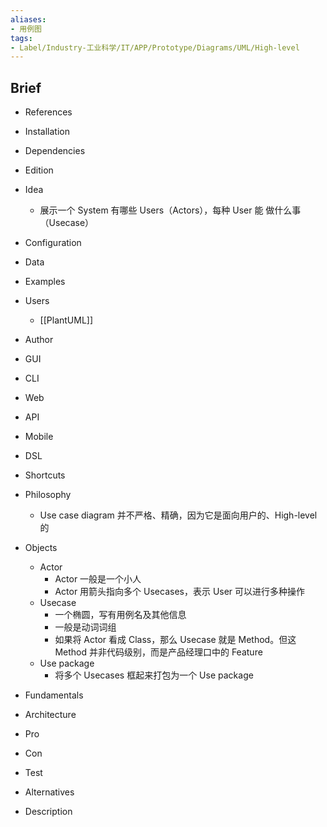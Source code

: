 ```yaml
---
aliases:
- 用例图
tags:
- Label/Industry-工业科学/IT/APP/Prototype/Diagrams/UML/High-level
---
```


## Brief

- References

- Installation

- Dependencies

- Edition

- Idea
    - 展示一个 System 有哪些 Users（Actors），每种 User 能 做什么事（Usecase）

- Configuration

- Data

- Examples

- Users
    - [[PlantUML]]

- Author

- GUI

- CLI

- Web

- API

- Mobile

- DSL

- Shortcuts

- Philosophy
    - Use case diagram 并不严格、精确，因为它是面向用户的、High-level 的

- Objects
    - Actor
        - Actor 一般是一个小人
        - Actor 用箭头指向多个 Usecases，表示 User 可以进行多种操作
    - Usecase
        - 一个椭圆，写有用例名及其他信息
        - 一般是动词词组
        - 如果将 Actor 看成 Class，那么 Usecase 就是 Method。但这 Method 并非代码级别，而是产品经理口中的 Feature
    - Use package
        - 将多个 Usecases 框起来打包为一个 Use package

- Fundamentals

- Architecture

- Pro

- Con

- Test

- Alternatives

- Description
